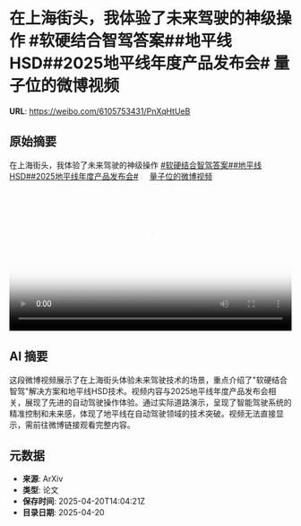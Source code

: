 # 在上海街头，我体验了未来驾驶的神级操作 #软硬结合智驾答案##地平线HSD##2025地平线年度产品发布会# 量子位的微博视频

**URL**: https://weibo.com/6105753431/PnXqHtUeB

## 原始摘要

在上海街头，我体验了未来驾驶的神级操作 <a href="https://m.weibo.cn/search?containerid=231522type%3D1%26t%3D10%26q%3D%23%E8%BD%AF%E7%A1%AC%E7%BB%93%E5%90%88%E6%99%BA%E9%A9%BE%E7%AD%94%E6%A1%88%23&amp;extparam=%23%E8%BD%AF%E7%A1%AC%E7%BB%93%E5%90%88%E6%99%BA%E9%A9%BE%E7%AD%94%E6%A1%88%23" data-hide=""><span class="surl-text">#软硬结合智驾答案#</span></a><a href="https://m.weibo.cn/search?containerid=231522type%3D1%26t%3D10%26q%3D%23%E5%9C%B0%E5%B9%B3%E7%BA%BFHSD%23&amp;extparam=%23%E5%9C%B0%E5%B9%B3%E7%BA%BFHSD%23" data-hide=""><span class="surl-text">#地平线HSD#</span></a><a href="https://m.weibo.cn/search?containerid=231522type%3D1%26t%3D10%26q%3D%232025%E5%9C%B0%E5%B9%B3%E7%BA%BF%E5%B9%B4%E5%BA%A6%E4%BA%A7%E5%93%81%E5%8F%91%E5%B8%83%E4%BC%9A%23&amp;extparam=%232025%E5%9C%B0%E5%B9%B3%E7%BA%BF%E5%B9%B4%E5%BA%A6%E4%BA%A7%E5%93%81%E5%8F%91%E5%B8%83%E4%BC%9A%23" data-hide=""><span class="surl-text">#2025地平线年度产品发布会#</span></a> <a href="https://video.weibo.com/show?fid=1034:5157098984505370" data-hide=""><span class="url-icon"><img style="width: 1rem;height: 1rem" src="https://h5.sinaimg.cn/upload/2015/09/25/3/timeline_card_small_video_default.png" referrerpolicy="no-referrer"></span><span class="surl-text">量子位的微博视频</span></a> <br clear="both"><div style="clear: both"></div><video controls="controls" poster="https://tvax1.sinaimg.cn/orj480/006Fd7o3ly1i0lxr1a649j30u01hcwiw.jpg" style="width: 100%"><source src="https://f.video.weibocdn.com/o0/JwNpsmBOlx08nAD3Skkg01041200gCvb0E010.mp4?label=mp4_720p&amp;template=720x1280.24.0&amp;ori=0&amp;ps=1CwnkDw1GXwCQx&amp;Expires=1745161364&amp;ssig=lECgm1R6E%2B&amp;KID=unistore,video"><source src="https://f.video.weibocdn.com/o0/kC4ssEOJlx08nAD4t5vG010412009MOY0E010.mp4?label=mp4_hd&amp;template=540x960.24.0&amp;ori=0&amp;ps=1CwnkDw1GXwCQx&amp;Expires=1745161364&amp;ssig=lNRLw%2B%2BGg9&amp;KID=unistore,video"><source src="https://f.video.weibocdn.com/o0/KaiCgrOulx08nAD3eY6Y010412005bV70E010.mp4?label=mp4_ld&amp;template=360x640.24.0&amp;ori=0&amp;ps=1CwnkDw1GXwCQx&amp;Expires=1745161364&amp;ssig=QVbzlz9uIm&amp;KID=unistore,video"><p>视频无法显示，请前往<a href="https://video.weibo.com/show?fid=1034%3A5157098984505370" target="_blank" rel="noopener noreferrer">微博视频</a>观看。</p></video>

## AI 摘要

这段微博视频展示了在上海街头体验未来驾驶技术的场景，重点介绍了"软硬结合智驾"解决方案和地平线HSD技术。视频内容与2025地平线年度产品发布会相关，展现了先进的自动驾驶操作体验。通过实际道路演示，呈现了智能驾驶系统的精准控制和未来感，体现了地平线在自动驾驶领域的技术突破。视频无法直接显示，需前往微博链接观看完整内容。

## 元数据

- **来源**: ArXiv
- **类型**: 论文
- **保存时间**: 2025-04-20T14:04:21Z
- **目录日期**: 2025-04-20

